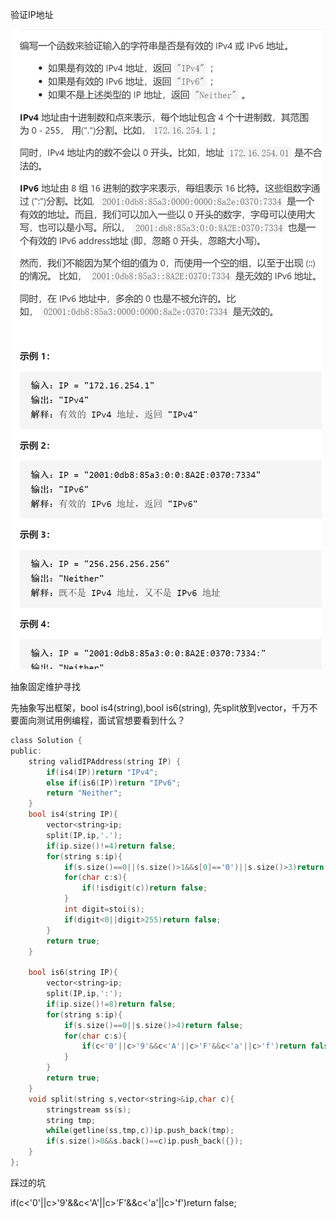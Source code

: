验证IP地址

![img](image/1629442408055.png)

抽象固定维护寻找

先抽象写出框架，bool is4(string),bool is6(string), 先split放到vector，千万不要面向测试用例编程，面试官想要看到什么？

```c
class Solution {
public:
    string validIPAddress(string IP) {
        if(is4(IP))return "IPv4";
        else if(is6(IP))return "IPv6";
        return "Neither";
    }
    bool is4(string IP){
        vector<string>ip;
        split(IP,ip,'.');
        if(ip.size()!=4)return false;
        for(string s:ip){
            if(s.size()==0||(s.size()>1&&s[0]=='0')||s.size()>3)return false;
            for(char c:s){
                if(!isdigit(c))return false;
            }
            int digit=stoi(s);
            if(digit<0||digit>255)return false;
        }
        return true;
    }

    bool is6(string IP){
        vector<string>ip;
        split(IP,ip,':');
        if(ip.size()!=8)return false;
        for(string s:ip){
            if(s.size()==0||s.size()>4)return false;
            for(char c:s){
                if(c<'0'||c>'9'&&c<'A'||c>'F'&&c<'a'||c>'f')return false;
            }
        }
        return true;
    }
    void split(string s,vector<string>&ip,char c){
        stringstream ss(s);
        string tmp;
        while(getline(ss,tmp,c))ip.push_back(tmp);
        if(s.size()>0&&s.back()==c)ip.push_back({});
    }
};
```

踩过的坑

if(c<'0'||c>'9'&&c<'A'||c>'F'&&c<'a'||c>'f')return false;
